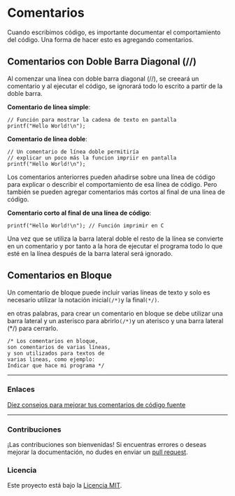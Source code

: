 # Comentarios

Cuando escribimos código, es importante documentar el comportamiento del código. Una forma de hacer esto es agregando comentarios.

## Comentarios con Doble Barra Diagonal (//)

Al comenzar una línea con doble barra diagonal (//), se creeará un comentario y al ejecutar el código, se ignorará todo lo escrito a partir de la doble barra.

**Comentario de línea simple**:

```
// Función para mostrar la cadena de texto en pantalla
printf("Hello World!\n");
```

**Comentario de línea doble**:

```
// Un comentario de línea doble permitiría
// explicar un poco más la funcion impriir en pantalla
printf("Hello World!\n");
```

Los comentarios anteriorres pueden añadirse sobre una línea de código para explicar o describir el comportamiento de esa línea de código. Pero también se pueden agregar comentarios más cortos al final de una línea de código.


**Comentario corto al final de una línea de código**:

```
printf("Hello World!\n"); // Función imprimir en C
```

Una vez que se utiliza la barra lateral doble el resto de la línea se convierte en un comentario y por tanto a la hora de ejecutar el programa todo lo que esté en la línea después de la barra lateral será ignorado.


## Comentarios en Bloque

Un comentario de bloque puede incluir varias líneas de texto y solo es necesario utilizar la notación inicial```(/*)```y la final```(*/)```.

en otras palabras, para crear un comentario en bloque se debe utilizar una barra lateral y un asterisco para abrirlo```(/*)```y un aterisco y una barra lateral (*/) para cerrarlo.

```
/* Los comentarios en bloque,
son comentarios de varias líneas,
y son utilizados para textos de
varias lineas, como ejemplo:
Indicar que hace mi programa */
```

  
***

### Enlaces

[Diez consejos para mejorar tus comentarios de código fuente](https://www.genbeta.com/desarrollo/diez-consejos-para-mejorar-tus-comentarios-de-codigo-fuente)

***

### Contribuciones

¡Las contribuciones son bienvenidas! Si encuentras errores o deseas mejorar la documentación, no dudes en enviar un [pull request](https://github.com/Isisgldev/Apuntes-HTML/pulls).

### Licencia

Este proyecto está bajo la [Licencia MIT](https://es.wikipedia.org/wiki/Licencia_MIT).
